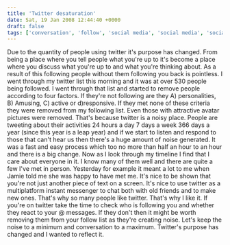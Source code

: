 ```yaml
---
title: 'Twitter desaturation'
date: Sat, 19 Jan 2008 12:44:40 +0000
draft: false
tags: ['conversation', 'follow', 'social media', 'social media', 'social networking', 'twitter', 'twitter', 'unfollow']
---
```


Due to the quantity of people using twitter it's purpose has changed. From being a place where you tell people what you're up to it's become a place where you discuss what you're up to and what you're thinking about. As a result of this following people without them following you back is pointless. I went through my twitter list this morning and it was at over 530 people being followed. I went through that list and started to remove people according to four factors. If they're not following are they A) personalities, B) Amusing, C) active or d)responsive. If they met none of these criteria they were removed from my following list. Even those with attractive avatar pictures were removed. That's because twitter is a noisy place. People are tweeting about their activities 24 hours a day 7 days a week 366 days a year (since this year is a leap year) and if we start to listen and respond to those that can't hear us then there's a huge amount of noise generated. It was a fast and easy process which too no more than half an hour to an hour and there is a big change. Now as I look through my timeline I find that I care about everyone in it. I know many of them well and there are quite a few I've met in person. Yesterday for example it meant a lot to me when Jamie told me she was happy to have met me. It's nice to be shown that you're not just another piece of text on a screen. It's nice to use twitter as a multiplatform instant messenger to chat both with old friends and to make new ones. That's why so many people like twitter. That's why I like it. If you're on twitter take the time to check who is following you and whether they react to your @ messages. If they don't then it might be worth removing them from your follow list as they're creating noise. Let's keep the noise to a minimum and conversation to a maximum. Twitter's purpose has changed and I wanted to reflect it.
